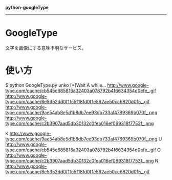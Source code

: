 __python-googleType__ 
***
GoogleType
========
文字を画像にする意味不明なサービス。

使い方
========
$ python GoogleType.py unko 
[*]Wait A while... 
http://www.google-type.com/cache/cb545c685816a32403a078792b4f6634354d0efe_.gif 
http://www.google-type.com/cache/6e5352dd0f11c5f18fd0f1e562ae50cc6820d0f5_.gif 
http://www.google-type.com/cache/9ae54ab8e5d1b8db7ee93db733af4789369b070f_.png 
http://www.google-type.com/cache/c2b3907aad5db30132c0fea016ef069318f7753f_.png 
 
K http://www.google-type.com/cache/9ae54ab8e5d1b8db7ee93db733af4789369b070f_.png 
U http://www.google-type.com/cache/cb545c685816a32403a078792b4f6634354d0efe_.gif 
O http://www.google-type.com/cache/c2b3907aad5db30132c0fea016ef069318f7753f_.png 
N http://www.google-type.com/cache/6e5352dd0f11c5f18fd0f1e562ae50cc6820d0f5_.gif 

